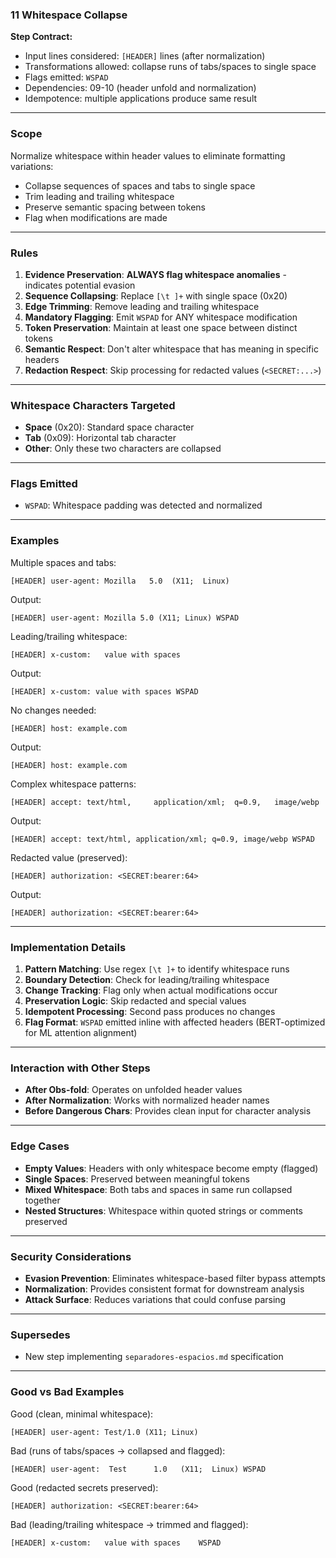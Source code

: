 ### 11 Whitespace Collapse

**Step Contract:**

- Input lines considered: `[HEADER]` lines (after normalization)
- Transformations allowed: collapse runs of tabs/spaces to single space
- Flags emitted: `WSPAD`
- Dependencies: 09-10 (header unfold and normalization)
- Idempotence: multiple applications produce same result

---

### Scope

Normalize whitespace within header values to eliminate formatting variations:

- Collapse sequences of spaces and tabs to single space
- Trim leading and trailing whitespace
- Preserve semantic spacing between tokens
- Flag when modifications are made

---

### Rules

1. **Evidence Preservation**: **ALWAYS flag whitespace anomalies** - indicates potential evasion
2. **Sequence Collapsing**: Replace `[\t ]+` with single space (0x20)
3. **Edge Trimming**: Remove leading and trailing whitespace
4. **Mandatory Flagging**: Emit `WSPAD` for ANY whitespace modification
5. **Token Preservation**: Maintain at least one space between distinct tokens
6. **Semantic Respect**: Don't alter whitespace that has meaning in specific headers
7. **Redaction Respect**: Skip processing for redacted values (`<SECRET:...>`)

---

### Whitespace Characters Targeted

- **Space** (0x20): Standard space character
- **Tab** (0x09): Horizontal tab character
- **Other**: Only these two characters are collapsed

---

### Flags Emitted

- `WSPAD`: Whitespace padding was detected and normalized

---

### Examples

Multiple spaces and tabs:

```
[HEADER] user-agent: Mozilla   5.0	(X11;  Linux)
```

Output:

```
[HEADER] user-agent: Mozilla 5.0 (X11; Linux) WSPAD
```

Leading/trailing whitespace:

```
[HEADER] x-custom:   value with spaces
```

Output:

```
[HEADER] x-custom: value with spaces WSPAD
```

No changes needed:

```
[HEADER] host: example.com
```

Output:

```
[HEADER] host: example.com
```

Complex whitespace patterns:

```
[HEADER] accept: text/html,		application/xml;  q=0.9,   image/webp
```

Output:

```
[HEADER] accept: text/html, application/xml; q=0.9, image/webp WSPAD
```

Redacted value (preserved):

```
[HEADER] authorization: <SECRET:bearer:64>
```

Output:

```
[HEADER] authorization: <SECRET:bearer:64>
```

---

### Implementation Details

1. **Pattern Matching**: Use regex `[\t ]+` to identify whitespace runs
2. **Boundary Detection**: Check for leading/trailing whitespace
3. **Change Tracking**: Flag only when actual modifications occur
4. **Preservation Logic**: Skip redacted and special values
5. **Idempotent Processing**: Second pass produces no changes
6. **Flag Format**: `WSPAD` emitted inline with affected headers (BERT-optimized for ML attention alignment)

---

### Interaction with Other Steps

- **After Obs-fold**: Operates on unfolded header values
- **After Normalization**: Works with normalized header names
- **Before Dangerous Chars**: Provides clean input for character analysis

---

### Edge Cases

- **Empty Values**: Headers with only whitespace become empty (flagged)
- **Single Spaces**: Preserved between meaningful tokens
- **Mixed Whitespace**: Both tabs and spaces in same run collapsed together
- **Nested Structures**: Whitespace within quoted strings or comments preserved

---

### Security Considerations

- **Evasion Prevention**: Eliminates whitespace-based filter bypass attempts
- **Normalization**: Provides consistent format for downstream analysis
- **Attack Surface**: Reduces variations that could confuse parsing

---

### Supersedes

- New step implementing `separadores-espacios.md` specification

---

### Good vs Bad Examples

Good (clean, minimal whitespace):

```
[HEADER] user-agent: Test/1.0 (X11; Linux)
```

Bad (runs of tabs/spaces → collapsed and flagged):

```
[HEADER] user-agent:  Test		1.0   (X11;  Linux) WSPAD
```

Good (redacted secrets preserved):

```
[HEADER] authorization: <SECRET:bearer:64>
```

Bad (leading/trailing whitespace → trimmed and flagged):

```
[HEADER] x-custom:   value with spaces    WSPAD
```
